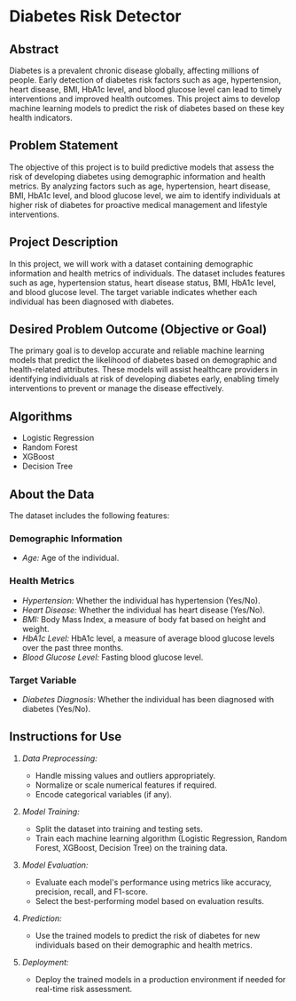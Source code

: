 # Diabetes Risk Detector

## Abstract
Diabetes is a prevalent chronic disease globally, affecting millions of people. Early detection of diabetes risk factors such as age, hypertension, heart disease, BMI, HbA1c level, and blood glucose level can lead to timely interventions and improved health outcomes. This project aims to develop machine learning models to predict the risk of diabetes based on these key health indicators.

## Problem Statement
The objective of this project is to build predictive models that assess the risk of developing diabetes using demographic information and health metrics. By analyzing factors such as age, hypertension, heart disease, BMI, HbA1c level, and blood glucose level, we aim to identify individuals at higher risk of diabetes for proactive medical management and lifestyle interventions.

## Project Description
In this project, we will work with a dataset containing demographic information and health metrics of individuals. The dataset includes features such as age, hypertension status, heart disease status, BMI, HbA1c level, and blood glucose level. The target variable indicates whether each individual has been diagnosed with diabetes.

## Desired Problem Outcome (Objective or Goal)
The primary goal is to develop accurate and reliable machine learning models that predict the likelihood of diabetes based on demographic and health-related attributes. These models will assist healthcare providers in identifying individuals at risk of developing diabetes early, enabling timely interventions to prevent or manage the disease effectively.

## Algorithms
- Logistic Regression
- Random Forest
- XGBoost
- Decision Tree

## About the Data
The dataset includes the following features:

### Demographic Information
- *Age:* Age of the individual.

### Health Metrics
- *Hypertension:* Whether the individual has hypertension (Yes/No).
- *Heart Disease:* Whether the individual has heart disease (Yes/No).
- *BMI:* Body Mass Index, a measure of body fat based on height and weight.
- *HbA1c Level:* HbA1c level, a measure of average blood glucose levels over the past three months.
- *Blood Glucose Level:* Fasting blood glucose level.

### Target Variable
- *Diabetes Diagnosis:* Whether the individual has been diagnosed with diabetes (Yes/No).

## Instructions for Use
1. *Data Preprocessing:*
   - Handle missing values and outliers appropriately.
   - Normalize or scale numerical features if required.
   - Encode categorical variables (if any).

2. *Model Training:*
   - Split the dataset into training and testing sets.
   - Train each machine learning algorithm (Logistic Regression, Random Forest, XGBoost, Decision Tree) on the training data.

3. *Model Evaluation:*
   - Evaluate each model's performance using metrics like accuracy, precision, recall, and F1-score.
   - Select the best-performing model based on evaluation results.

4. *Prediction:*
   - Use the trained models to predict the risk of diabetes for new individuals based on their demographic and health metrics.

5. *Deployment:*
   - Deploy the trained models in a production environment if needed for real-time risk assessment.

